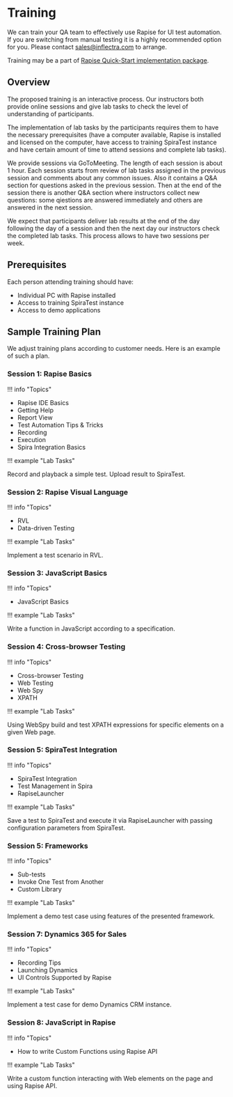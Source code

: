 # Training

We can train your QA team to effectively use Rapise for UI test automation. If you are switching from manual testing it is a highly recommended option for you. Please contact sales@inflectra.com to arrange.

Training may be a part of [Rapise Quick-Start implementation package](https://www.inflectra.com/Company/Article/jump-starting-your-rapise-test-automation-project-997.aspx).

## Overview

The proposed training is an interactive process. Our instructors both provide online sessions and give lab tasks to check the level of understanding of participants. 

The implementation of lab tasks by the participants requires them to have the necessary prerequisites (have a computer available, Rapise is installed and licensed on the computer, have access to training SpiraTest instance and have certain amount of time to attend sessions and complete lab tasks).

We provide sessions via GoToMeeting. The length of each session is about 1 hour. Each session starts from review of lab tasks assigned in the previous session and comments about any common issues. Also it contains a Q&A section for questions asked in the previous session. Then at the end of the session there is another Q&A section where instructors collect new questions: some qiestions are answered immediately and others are answered in the next session.

We expect that participants deliver lab results at the end of the day following the day of a session and then the next day our instructors check the completed lab tasks. This process allows to have two sessions per week.

## Prerequisites

Each person attending training should have:

- Individual PC with Rapise installed
- Access to training SpiraTest instance
- Access to demo applications

## Sample Training Plan

We adjust training plans according to customer needs. Here is an example of such a plan.

### Session 1: Rapise Basics

!!! info "Topics"

- Rapise IDE Basics
- Getting Help
- Report View
- Test Automation Tips & Tricks
- Recording
- Execution
- Spira Integration Basics

!!! example "Lab Tasks"

Record and playback a simple test. Upload result to SpiraTest.

### Session 2: Rapise Visual Language

!!! info "Topics"

- RVL
- Data-driven Testing

!!! example "Lab Tasks"

Implement a test scenario in RVL.

### Session 3: JavaScript Basics

!!! info "Topics"

- JavaScript Basics

!!! example "Lab Tasks"

Write a function in JavaScript according to a specification.

### Session 4: Cross-browser Testing

!!! info "Topics"

- Cross-browser Testing
- Web Testing
- Web Spy
- XPATH

!!! example "Lab Tasks"

Using WebSpy build and test XPATH expressions for specific elements on a given Web page.

### Session 5: SpiraTest Integration

!!! info "Topics"

- SpiraTest Integration
- Test Management in Spira
- RapiseLauncher

!!! example "Lab Tasks"

Save a test to SpiraTest and execute it via RapiseLauncher with passing configuration parameters from SpiraTest.

### Session 5: Frameworks

!!! info "Topics"

- Sub-tests
- Invoke One Test from Another
- Custom Library

!!! example "Lab Tasks"

Implement a demo test case using features of the presented framework.

### Session 7: Dynamics 365 for Sales

!!! info "Topics"

- Recording Tips
- Launching Dynamics
- UI Controls Supported by Rapise

!!! example "Lab Tasks"

Implement a test case for demo Dynamics CRM instance.

### Session 8: JavaScript in Rapise

!!! info "Topics"

- How to write Custom Functions using Rapise API

!!! example "Lab Tasks"

Write a custom function interacting with Web elements on the page and using Rapise API.
